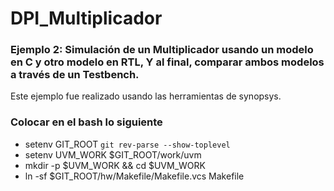 # DPI_Multiplicador

### Ejemplo 2: Simulación de un Multiplicador usando un modelo en C y otro modelo en RTL, Y al final, comparar ambos modelos a través de un Testbench.

Este ejemplo fue realizado usando las herramientas de synopsys.


### Colocar en el bash lo siguiente
- setenv GIT_ROOT `git rev-parse --show-toplevel`
- setenv UVM_WORK $GIT_ROOT/work/uvm
- mkdir -p $UVM_WORK && cd $UVM_WORK
- ln -sf $GIT_ROOT/hw/Makefile/Makefile.vcs Makefile